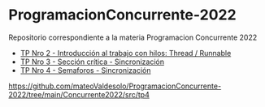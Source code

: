 # ProgramacionConcurrente-2022
Repositorio correspondiente a la materia Programacion Concurrente 2022
- [TP Nro 2 - Introducción al trabajo con hilos: Thread / Runnable](https://github.com/mateoValdesolo/ProgramacionConcurrente-2022/tree/main/Concurrente2022/src/tp2)
- [TP Nro 3 - Sección crítica - Sincronización](https://github.com/mateoValdesolo/ProgramacionConcurrente-2022/tree/main/Concurrente2022/src/tp3)
- [TP Nro 4 - Semaforos - Sincronización](https://github.com/mateoValdesolo/ProgramacionConcurrente-2022/tree/main/Concurrente2022/src/tp4)

https://github.com/mateoValdesolo/ProgramacionConcurrente-2022/tree/main/Concurrente2022/src/tp4
